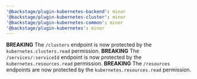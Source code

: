 ```yaml
---
'@backstage/plugin-kubernetes-backend': minor
'@backstage/plugin-kubernetes-cluster': minor
'@backstage/plugin-kubernetes-common': minor
'@backstage/plugin-kubernetes': minor
---
```


**BREAKING** The `/clusters` endpoint is now protected by the `kubernetes.clusters.read` permission.
**BREAKING** The `/services/:serviceId` endpoint is now protected by the `kubernetes.resources.read` permission.
**BREAKING** The `/resources` endpoints are now protected by the `kubernetes.resources.read` permission.
